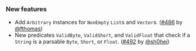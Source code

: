 ### New features

* Add `Arbitrary` instances for `NonEmpty` `List`s and `Vector`s.
  ([#486][#486] by [@fthomas][@fthomas])
* New predicates `ValidByte`, `ValidShort`, and `ValidFloat` that check
  if a `String` is a parsable `Byte`, `Short`, or `Float`.
  ([#492][#492] by [@sh0hei][@sh0hei])

[#486]: https://github.com/fthomas/refined/pull/486
[#492]: https://github.com/fthomas/refined/pull/492

[@fthomas]: https://github.com/fthomas
[@sh0hei]: https://github.com/sh0hei
